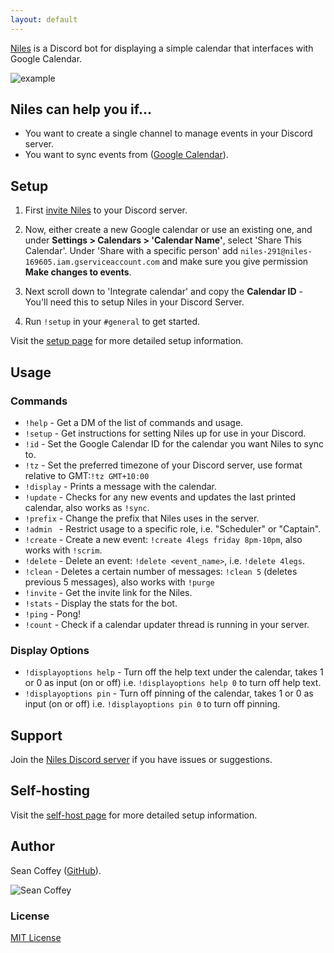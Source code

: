 ```yaml
---
layout: default
---
```


[Niles](http://seanecoffey.github.io/Niles) is a Discord bot for displaying a simple calendar that interfaces with Google Calendar.

![example](https://puu.sh/wcgpt/e209eef3ba.png)

## Niles can help you if...

* You want to create a single channel to manage events in your Discord server.
* You want to sync events from ([Google Calendar](https://calendar.google.com)).

## Setup

1. First [invite Niles](https://discordapp.com/oauth2/authorize?client_id=320434122344366082&scope=bot&permissions=523344) to your Discord server.

2. Now, either create a new Google calendar or use an existing one, and under **Settings > Calendars > 'Calendar Name'**, select 'Share This Calendar'. Under 'Share with a specific person' add `niles-291@niles-169605.iam.gserviceaccount.com` and make sure you give permission **Make changes to events**.

3. Next scroll down to 'Integrate calendar' and copy the **Calendar ID** - You'll need this to setup Niles in your Discord Server.

4. Run `!setup` in your `#general` to get started.

Visit the [setup page](http://niles.seanecoffey.com/setup) for more detailed setup information.

## Usage

### Commands

* `!help`     - Get a DM of the list of commands and usage.
* `!setup`    - Get instructions for setting Niles up for use in your Discord.
* `!id`       - Set the Google Calendar ID for the calendar you want Niles to sync to.
* `!tz`       - Set the preferred timezone of your Discord server, use format relative to GMT:`!tz GMT+10:00`
* `!display`  - Prints a message with the calendar.
* `!update`   - Checks for any new events and updates the last printed calendar, also works as `!sync`.
* `!prefix`   - Change the prefix that Niles uses in the server.
* `!admin `   - Restrict usage to a specific role, i.e. "Scheduler" or "Captain".
* `!create`   - Create a new event: `!create 4legs friday 8pm-10pm`, also works with `!scrim`.
* `!delete`   - Delete an event: `!delete <event_name>`, i.e. `!delete 4legs`.
* `!clean`    - Deletes a certain number of messages: `!clean 5` (deletes previous 5 messages), also works with `!purge`
* `!invite`   - Get the invite link for the Niles.
* `!stats`    - Display the stats for the bot.
* `!ping`     - Pong!
* `!count`    - Check if a calendar updater thread is running in your server.

### Display Options

* `!displayoptions help` - Turn off the help text under the calendar, takes 1 or 0 as input (on or off) i.e. `!displayoptions help 0` to turn off help text.
* `!displayoptions pin`  - Turn off pinning of the calendar, takes 1 or 0 as input (on or off) i.e. `!displayoptions pin 0` to turn off pinning.

## Support

Join the [Niles Discord server](https://discord.gg/jNyntBn) if you have issues or suggestions.

## Self-hosting

Visit the [self-host page](http://niles.seanecoffey.com/selfhost) for more detailed setup information.

## Author

Sean Coffey ([GitHub](http://github.com/seanecoffey)).

![Sean Coffey](https://puu.sh/wcgvn/5dd67ad9c9.png)

### License

[MIT License](http://seanecoffey.mit-license.org/)
